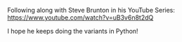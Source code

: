 Following along with Steve Brunton in his YouTube Series: 
https://www.youtube.com/watch?v=uB3v6n8t2dQ

I hope he keeps doing the variants in Python!
